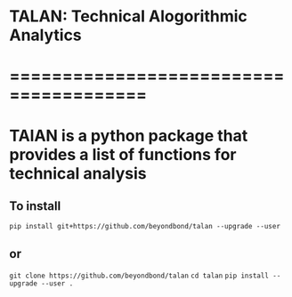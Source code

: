 # TALAN: Technical Alogorithmic Analytics
# =======================================

# TAlAN is a python package that provides a list of functions for technical analysis
## To install
`pip install git+https://github.com/beyondbond/talan --upgrade --user`
## or
`git clone https://github.com/beyondbond/talan`
`cd talan`
`pip install --upgrade --user .`
